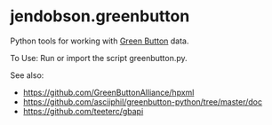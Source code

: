 # jendobson.greenbutton
Python tools for working with [Green Button](http://www.greenbuttondata.org "The Green Button") data.

To Use:
Run or import the script greenbutton.py.

See also:
* https://github.com/GreenButtonAlliance/hpxml
* https://github.com/asciiphil/greenbutton-python/tree/master/doc
* https://github.com/teeterc/gbapi

